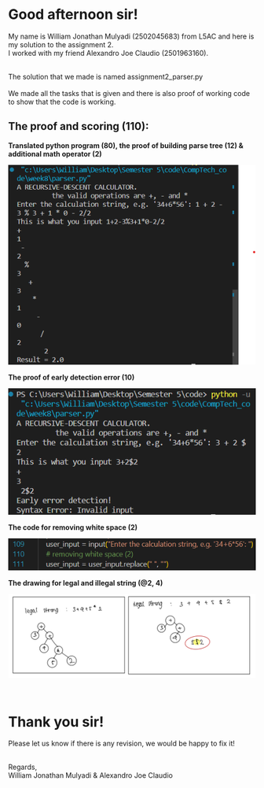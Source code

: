 <h1>Good afternoon sir!</h1>

My name is William Jonathan Mulyadi (2502045683) from L5AC and here is my solution to the assignment 2. <br>
I worked with my friend Alexandro Joe Claudio (2501963160).<br>

<br>
The solution that we made is named assignment2_parser.py  <br>

<br>
We made all the tasks that is given and there is also proof of working code to show that the code is working. <br>
<h2> The proof and scoring (110):</h2>

<b>Translated python program (80), the proof of building parse tree (12) & additional math operator (2)</b>
<p align="left"> <img src="https://github.com/willamjonathan/Compilation_Tech/blob/main/assignment2/poc/assignment2_proof.png" alt="willamjonathan" /> </p>
<b>The proof of early detection error (10)</b>
<p align="left"> <img src="https://github.com/willamjonathan/Compilation_Tech/blob/main/assignment2/poc/assignment2_proof2.png" alt="willamjonathan" /> </p>
<b>The code for removing white space (2)</b>
<p align="left"> <img src="https://github.com/willamjonathan/Compilation_Tech/blob/main/assignment2/poc/assignment2_whitespace.png" alt="willamjonathan" /> </p>
<b>The drawing for legal and illegal string (@2, 4)</b>
<p align="left"> <img src="https://github.com/willamjonathan/Compilation_Tech/blob/main/assignment2/poc/assignment2_proof3.png" alt="willamjonathan" /> </p>


<br>
<h1> Thank you sir! </h1>

Please let us know if there is any revision, we would be happy to fix it!

<br>
Regards, <br>
William Jonathan Mulyadi & Alexandro Joe Claudio<br>
